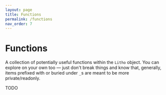 ```yaml
---
layout: page
title: Functions
permalink: /functions
nav_order: 7
---
```


# Functions

A collection of potentially useful functions within the `Litho` object. You can explore on your own too — just don't break things and know that, generally, items prefixed with or buried under `_`s are meant to be more private/readonly.

TODO

